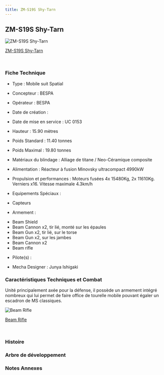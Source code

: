 ```yaml
---
title: ZM-S19S Shy-Tarn
---
```


ZM-S19S Shy-Tarn
----------------



![ZM-S19S Shy-Tarn](/images/stories/saga/vgundam/mechas/zm-s19s.png)

[ZM-S19S Shy-Tarn](javascript:change_image_m('images/stories/saga/vgundam/mechas/zm-s19s.png');)

 

### Fiche Technique


- Type : Mobile suit Spatial
  
- Concepteur : BESPA
  
- Opérateur : BESPA
  
- Date de création : 
  
- Date de mise en service : UC 0153
  
- Hauteur : 15.90 mètres
  
- Poids Standard : 11.40 tonnes
  
- Poids Maximal : 19.80 tonnes
  
- Matériaux du blindage : Alliage de titane / Neo-Céramique composite
  
- Alimentation : Réacteur à fusion Minovsky ultracompact 4990kW
  
- Propulsion et performances : Moteurs fusées 4x 15480Kg, 2x 11610Kg. Verniers x16. Vitesse maximale 4.3km/h
  
- Equipements Spéciaux :


* Capteurs


- Armement :


* Beam Shield
* Beam Cannon x2, tir lié, monté sur les épaules
* Beam Gun x2, tir lié, sur le torse
* Beam Gun x2, sur les jambes
* Beam Cannon x2
* Beam rifle


- Pilote(s) : 





- Mecha Designer : Junya Ishigaki


### Caractéristiques Techniques et Combat


Unité principalement axée pour la défense, il possède un armement intégré nombreux qui lui permet de faire office de tourelle mobile pouvant égaler un escadron de MS classiques.



![Beam Rifle](/images/stories/saga/vgundam/mechas/zm-s19s-beamrifle.jpg)

[Beam Rifle](javascript:accessoires_m('images/stories/saga/vgundam/mechas/zm-s19s-beamrifle.jpg');)

 

### Histoire


### Arbre de développement


### Notes Annexes


